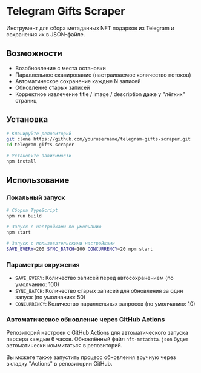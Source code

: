 # Telegram Gifts Scraper

Инструмент для сбора метаданных NFT подарков из Telegram и сохранения их в JSON-файле.

## Возможности

- Возобновление с места остановки
- Параллельное сканирование (настраиваемое количество потоков)
- Автоматическое сохранение каждые N записей
- Обновление старых записей
- Корректное извлечение title / image / description даже у "лёгких" страниц

## Установка

```bash
# Клонируйте репозиторий
git clone https://github.com/yourusername/telegram-gifts-scraper.git
cd telegram-gifts-scraper

# Установите зависимости
npm install
```

## Использование

### Локальный запуск

```bash
# Сборка TypeScript
npm run build

# Запуск с настройками по умолчанию
npm start

# Запуск с пользовательскими настройками
SAVE_EVERY=200 SYNC_BATCH=100 CONCURRENCY=20 npm start
```

### Параметры окружения

- `SAVE_EVERY`: Количество записей перед автосохранением (по умолчанию: 100)
- `SYNC_BATCH`: Количество старых записей для обновления за один запуск (по умолчанию: 50)
- `CONCURRENCY`: Количество параллельных запросов (по умолчанию: 10)

### Автоматическое обновление через GitHub Actions

Репозиторий настроен с GitHub Actions для автоматического запуска парсера каждые 6 часов. Обновлённый файл `nft-metadata.json` будет автоматически коммитаться в репозиторий.

Вы можете также запустить процесс обновления вручную через вкладку "Actions" в репозитории GitHub. 